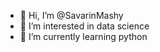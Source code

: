 - 👋 Hi, I’m @SavarinMashy
- 👀 I’m interested in data science
- 🌱 I’m currently learning python

<!---
SavarinMashy/SavarinMashy is a ✨ special ✨ repository because its `README.md` (this file) appears on your GitHub profile.
You can click the Preview link to take a look at your changes.
--->
